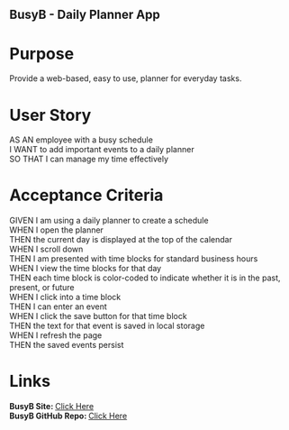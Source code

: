 ## BusyB - Daily Planner App

# Purpose
Provide a web-based, easy to use, planner for everyday tasks.

# User Story
AS AN employee with a busy schedule<br>
I WANT to add important events to a daily planner<br>
SO THAT I can manage my time effectively<br>

# Acceptance Criteria
GIVEN I am using a daily planner to create a schedule<br>
WHEN I open the planner<br>
THEN the current day is displayed at the top of the calendar<br>
WHEN I scroll down<br>
THEN I am presented with time blocks for standard business hours<br>
WHEN I view the time blocks for that day<br>
THEN each time block is color-coded to indicate whether it is in the past, present, or future<br>
WHEN I click into a time block<br>
THEN I can enter an event<br>
WHEN I click the save button for that time block<br>
THEN the text for that event is saved in local storage<br>
WHEN I refresh the page<br>
THEN the saved events persist<br>

# Links
<strong>BusyB Site: </strong><a href="https://gatorhatur.github.io/busyb/">Click Here</a><br>
<strong>BusyB GitHub Repo: </strong><a href="https://github.com/gatorhatur/busyb">Click Here</a>

